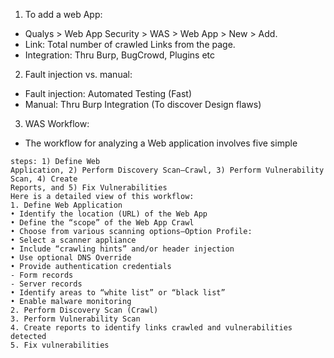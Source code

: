 1. To add a web App:
- Qualys > Web App Security > WAS > Web App > New > Add.
- Link: Total number of crawled Links from the page.
- Integration: Thru Burp, BugCrowd, Plugins etc
 
2. Fault injection vs. manual:
- Fault injection: Automated Testing (Fast)
- Manual: Thru Burp Integration (To discover Design flaws)

3. WAS Workflow:
- The workflow for analyzing a Web application involves five simple
```
steps: 1) Define Web
Application, 2) Perform Discovery Scan—Crawl, 3) Perform Vulnerability Scan, 4) Create
Reports, and 5) Fix Vulnerabilities
Here is a detailed view of this workflow:
1. Define Web Application
• Identify the location (URL) of the Web App
• Define the “scope” of the Web App Crawl
• Choose from various scanning options—Option Profile:
• Select a scanner appliance
• Include “crawling hints” and/or header injection
• Use optional DNS Override
• Provide authentication credentials
- Form records
- Server records
• Identify areas to “white list” or “black list”
• Enable malware monitoring
2. Perform Discovery Scan (Crawl)
3. Perform Vulnerability Scan
4. Create reports to identify links crawled and vulnerabilities detected
5. Fix vulnerabilities
```


